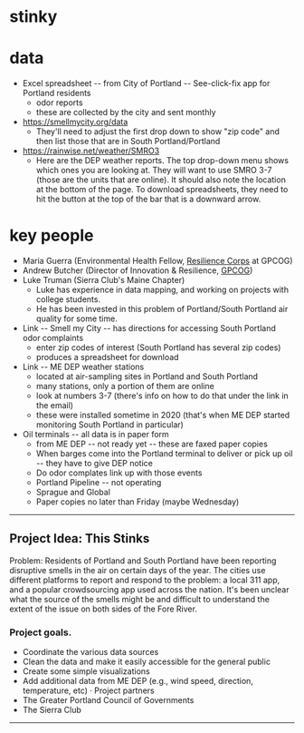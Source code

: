 # stinky

# data

* Excel spreadsheet -- from City of Portland -- See-click-fix app for Portland residents
  * odor reports
  * these are collected by the city and sent monthly
* https://smellmycity.org/data
  * They'll need to adjust the first drop down to show "zip code" and then list those that are in South Portland/Portland
* https://rainwise.net/weather/SMRO3
  * Here are the DEP weather reports. The top drop-down menu shows which ones you are looking at. They will want to use SMRO 3-7 (those are the units that are online). It should also note the location at the bottom of the page. To download spreadsheets, they need to hit the button at the top of the bar that is a downward arrow.

# key people

* Maria Guerra (Environmental Health Fellow, [Resilience Corps](https://www.gpcog.org/472/Resilience-Corps) at GPCOG)
* Andrew Butcher (Director of Innovation & Resilience, [GPCOG](https://www.gpcog.org))
* Luke Truman (Sierra Club's Maine Chapter)
  * Luke has experience in data mapping, and working on projects with college students.
  * He has been invested in this problem of Portland/South Portland air quality for some time.
* Link -- Smell my City -- has directions for accessing South Portland odor complaints
  * enter zip codes of interest (South Portland has several zip codes) 
  * produces a spreadsheet for download
* Link -- ME DEP weather stations
  * located at air-sampling sites in Portland and South Portland
  * many stations, only a portion of them are online
  * look at numbers 3-7 (there's info on how to do that under the link in the email)
  * these were installed sometime in 2020 (that's when ME DEP started monitoring South Portland in particular)
* Oil terminals -- all data is in paper form
  * from ME DEP -- not ready yet -- these are faxed paper copies
  * When barges come into the Portland terminal to deliver or pick up oil -- they have to give DEP notice
  * Do odor complates link up with those events
  * Portland Pipeline -- not operating
  * Sprague and Global
  * Paper copies  no later than Friday (maybe Wednesday)

---

## Project Idea: This Stinks

Problem: Residents of Portland and South Portland have been reporting disruptive smells in the air on certain days of the year. The cities use different platforms to report and respond to the problem: a local 311 app, and a popular crowdsourcing app used across the nation. It's been unclear what the source of the smells might be and difficult to understand the extent of the issue on both sides of the Fore River.

### Project goals.

* Coordinate the various data sources
* Clean the data and make it easily accessible for the general public
* Create some simple visualizations
* Add additional data from ME DEP (e.g., wind speed, direction, temperature, etc)
· Project partners
* The Greater Portland Council of Governments
* The Sierra Club

---
